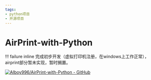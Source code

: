 ```yaml
---
tags:
- python项目
- 开源项目
---
```


# AirPrint-with-Python

!!! failure inline
    完成初步开发（虚拟打印机注册，在windows上工作正常），airprint部分暂未实现，暂时搁置。

[![AIboy996/AirPrint-with-Python - GitHub](https://gh-card.dev/repos/AIboy996/AirPrint-with-Python.svg?fullname=)](https://github.com/AIboy996/AirPrint-with-Python)